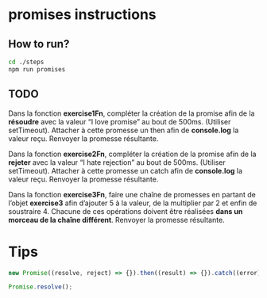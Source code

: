 # promises instructions

## How to run?

```Bash
cd ./steps
npm run promises
```

## TODO

Dans la fonction **exercise1Fn**, compléter la création de la promise afin de la **résoudre** avec la valeur “I love promise” au bout de 500ms. (Utiliser setTimeout). Attacher à cette promesse un then afin de **console.log** la valeur reçu. Renvoyer la promesse résultante.

Dans la fonction **exercise2Fn**, compléter la création de la promise afin de la **rejeter** avec la valeur “I hate rejection” au bout de 500ms. (Utiliser setTimeout). Attacher à cette promesse un catch afin de **console.log** la valeur reçu. Renvoyer la promesse résultante.

Dans la fonction **exercise3Fn**, faire une chaîne de promesses en partant de l’objet **exercise3** afin d’ajouter 5 à la valeur, de la multiplier par 2 et enfin de soustraire 4. Chacune de ces opérations doivent être réalisées **dans un morceau de la chaîne différent**. Renvoyer la promesse résultante.

# Tips

```javascript
new Promise((resolve, reject) => {}).then((result) => {}).catch((error) => {});

Promise.resolve();
```
